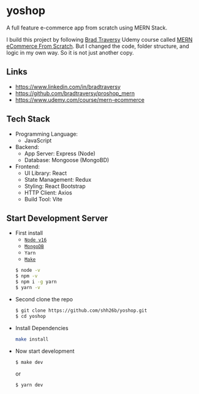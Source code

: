 # yoshop

A full feature e-commerce app from scratch using MERN Stack.

I build this project by following [Brad Traversy](https://www.linkedin.com/in/bradtraversy/) Udemy course called [MERN eCommerce From Scratch](https://www.udemy.com/course/mern-ecommerce/). But I changed the code, folder structure, and logic in my own way. So it is not just another copy.

## Links

-   https://www.linkedin.com/in/bradtraversy
-   https://github.com/bradtraversy/proshop_mern
-   https://www.udemy.com/course/mern-ecommerce

## Tech Stack

-   Programming Language:
    -   JavaScript
-   Backend:
    -   App Server: Express (Node)
    -   Database: Mongoose (MongoBD)
-   Frontend:
    -   UI Library: React
    -   State Management: Redux
    -   Styling: React Bootstrap
    -   HTTP Client: Axios
    -   Build Tool: Vite

## Start Development Server

-   First install
    -   [`Node v16`](https://nodejs.org/de/download/)
    -   [`MongoDB`](https://www.mongodb.com/try/download/community)
    -   `Yarn`
    -   [`Make`](<https://en.wikipedia.org/wiki/Make_(software)>)
    ```sh
    $ node -v
    $ npm -v
    $ npm i -g yarn
    $ yarn -v
    ```
-   Second clone the repo
    ```sh
    $ git clone https://github.com/shh26b/yoshop.git
    $ cd yoshop
    ```
-   Install Dependencies
    ```sh
    make install
    ```
    <!-- ```sh
    $ cd backend
    $ yarn install
    $ cp .env.example .env
    ```
    ```sh
    $ cd ..
    $ cd frontend
    $ yarn install
    ```
    ```sh
    $ cd ..
    $ yarn install
    ``` -->
-   Now start development
    ```sh
    $ make dev
    ```
    or
    ```sh
    $ yarn dev
    ```

